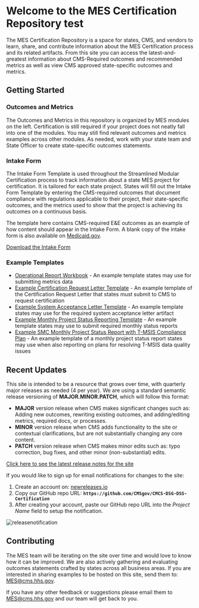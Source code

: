 # Welcome to the MES Certification Repository test

The MES Certification Repository is a space for states, CMS, and vendors to learn, share, and contribute information about the MES Certification process and its related artifacts. From this site you can access the latest-and-greatest information about CMS-Required outcomes and recommended metrics as well as view CMS approved state-specific outcomes and metrics.

## Getting Started

### Outcomes and Metrics

The Outcomes and Metrics in this repository is organized by MES modules on the left. Certification is still required if your project does not neatly fall into one of the modules. You may still find relevant outcomes and metrics examples across other modules. As needed, work with your state team and State Officer to create state-specific outcomes statements.

### Intake Form

The Intake Form Template is used throughout the Streamlined Modular Certification process to track information about a state MES project for certification. It is tailored for each state project. States will fill out the Intake Form Template by entering the CMS-required outcomes that document compliance with regulations applicable to their project, their state-specific outcomes, and the metrics used to show that the project is achieving its outcomes on a continuous basis. 

The template here contains CMS-required E&E outcomes as an example of how content should appear in the Intake Form. A blank copy of the intake form is also available on [Medicaid.gov](https://www.medicaid.gov/medicaid/data-systems/certification/streamlined-modular-certification/index.html).

[Download the Intake Form](https://cmsbox.box.com/shared/static/2gncwjuo6pp6wkvsefmzbh8iqaagpa2f.xlsx)

### Example Templates

- [Operational Report Workbook](/Operational%20Report%20Workbook.xlsx) - An example template states may use for submitting metrics data
- [Example Certification Request Letter Template](https://github.com/CMSgov/CMCS-DSG-DSS-Certification/raw/main/SMC%20Certification%20Request%20Letter%20Template.docx) - An example template of the Certification Request Letter that states must submit to CMS to request certification
- [Example System Acceptance Letter Template](https://cmsbox.box.com/shared/static/rahky9ak0qavq4ex0ywh9z5poewae8xe.docx) - An example template states may use for the required system acceptance letter artifact
- [Example Monthly Project Status Reporting Template](https://github.com/CMSgov/CMCS-DSG-DSS-Certification/raw/main/Streamlined%20Modular%20Certification%20Required%20Monthly%20Project%20Status%20Report%20Example%20Template.docx) - An example template states may use to submit required monthly status reports
- [Example SMC Monthly Project Status Report with T-MSIS Compliance Plan](https://github.com/CMSgov/CMCS-DSG-DSS-Certification/raw/main/SMC%20Monthly%20Project%20Status%20Report%20Template%20w%20T-MSIS%20Compliance%20Plan.docx) - An example template of a monthly project status report states may use when also reporting on plans for resolving T-MSIS data quality issues  

## Recent Updates

This site is intended to be a resource that grows over time, with quarterly major releases as needed (4 per year). We are using a standard semantic release versioning of **MAJOR.MINOR.PATCH**, which will follow this format:

- **MAJOR** version release when CMS makes significant changes such as: Adding new outcomes, rewriting existing outcomes, and adding/editing metrics, required docs, or processes.
- **MINOR** version release when CMS adds functionality to the site or contextual clarifications, but are not substantially changing any core content.
- **PATCH** version release when CMS makes minor edits such as: typo correction, bug fixes, and other minor (non-substantial) edits.

[Click here to see the latest release notes for the site](https://github.com/CMSgov/CMCS-DSG-DSS-Certification/releases)

If you would like to sign up for email notifications for changes to the site: 
1. Create an account on: [newreleases.io](https://newreleases.io/)
2. Copy our GitHub repo URL: **`https://github.com/CMSgov/CMCS-DSG-DSS-Certification`** 
3. After creating your account, paste our GitHub repo URL into the _Project Name_ field to setup the notification.

![releasenotification](https://user-images.githubusercontent.com/34281281/169134714-cfe37ea4-0d30-428a-91cf-3cd6dfc11ab4.gif)

## Contributing
The MES team will be iterating on the site over time and would love to know how it can be improved. We are also actively gathering and evaluating outcomes statements crafted by states across all business areas. If you are interested in sharing examples to be hosted on this site, send them to: <MES@cms.hhs.gov>. 

If you have any other feedback or suggestions please email them to <MES@cms.hhs.gov> and our team will get back to you. 
